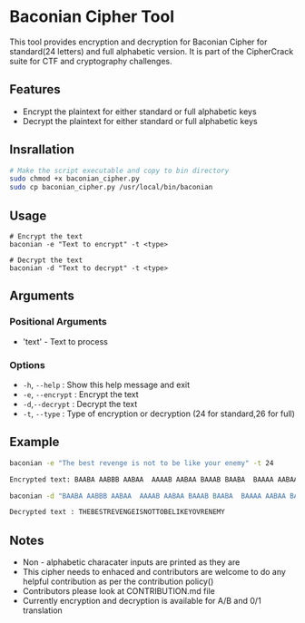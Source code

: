 # Baconian Cipher Tool

This tool provides encryption and decryption for Baconian Cipher for standard(24 letters) and full alphabetic version. It is part of the CipherCrack suite for CTF and cryptography challenges.

## Features

- Encrypt the plaintext for either standard or full alphabetic keys
- Decrypt the plaintext for either standard or full alphabetic keys 

## Insrallation 

```zsh
# Make the script executable and copy to bin directory
sudo chmod +x baconian_cipher.py
sudo cp baconian_cipher.py /usr/local/bin/baconian
```

## Usage

``` 
# Encrypt the text
baconian -e "Text to encrypt" -t <type>

# Decrypt the text
baconian -d "Text to decrypt" -t <type>
```

## Arguments

### Positional Arguments
- 'text' -  Text to process

### Options 
-  `-h`, `--help`        : Show this help message and exit
-  `-e`, `--encrypt`    : Encrypt the text
-  `-d`,`--decrypt`   : Decrypt the text
-  `-t`, `--type` : Type of encryption or decryption (24 for standard,26 for full)

## Example

```zsh
baconian -e "The best revenge is not to be like your enemy" -t 24

Encrypted text: BAABA AABBB AABAA  AAAAB AABAA BAAAB BAABA  BAAAA AABAA BAABB AABAA ABBAA AABBA AABAA  ABAAA BAAAB  ABBAA ABBAB BAABA  BAABA ABBAB  AAAAB AABAA  ABABA ABAAA ABAAB AABAA  BABBA ABBAB BAABB BAAAA  AABAA ABBAA AABAA ABABB BABBA 

baconian -d "BAABA AABBB AABAA  AAAAB AABAA BAAAB BAABA  BAAAA AABAA BAABB AABAA ABBAA AABBA AABAA  ABAAA BAAAB  ABBAA ABBAB BAABA  BAABA ABBAB  AAAAB AABAA  ABABA ABAAA ABAAB AABAA  BABBA ABBAB BAABB BAAAA  AABAA ABBAA AABAA ABABB BABBA " 

Decrypted text : THEBESTREVENGEISNOTTOBELIKEYOVRENEMY
```

## Notes
- Non - alphabetic characater inputs are printed as they are 
- This cipher needs to enhaced and contributors are welcome to do any helpful contribution as per the contribution policy()
- Contributors please look at CONTRIBUTION.md file 
- Currently encryption and decryption is available for A/B and 0/1 translation
